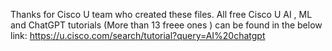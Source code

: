Thanks for Cisco U team who created these files.
All free Cisco U AI , ML and ChatGPT tutorials (More than 13 freee ones ) can be found in the below link:
https://u.cisco.com/search/tutorial?query=AI%20chatgpt 
